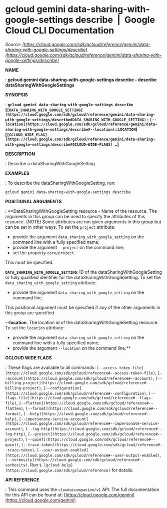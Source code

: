# gcloud gemini data-sharing-with-google-settings describe  |  Google Cloud CLI Documentation

*Source: [https://cloud.google.com/sdk/gcloud/reference/gemini/data-sharing-with-google-settings/describe](https://cloud.google.com/sdk/gcloud/reference/gemini/data-sharing-with-google-settings/describe)*

**NAME**

: **gcloud gemini data-sharing-with-google-settings describe - describe dataSharingWithGoogleSettings**

**SYNOPSIS**

: **`gcloud gemini data-sharing-with-google-settings describe` (`[DATA_SHARING_WITH_GOOGLE_SETTING](https://cloud.google.com/sdk/gcloud/reference/gemini/data-sharing-with-google-settings/describe#DATA_SHARING_WITH_GOOGLE_SETTING)` : `[--location](https://cloud.google.com/sdk/gcloud/reference/gemini/data-sharing-with-google-settings/describe#--location)`=`LOCATION`) [`[GCLOUD_WIDE_FLAG](https://cloud.google.com/sdk/gcloud/reference/gemini/data-sharing-with-google-settings/describe#GCLOUD-WIDE-FLAGS) …`]**

**DESCRIPTION**

: Describe a dataSharingWithGoogleSetting

**EXAMPLES**

: To describe the dataSharingWithGoogleSetting, run:

```
gcloud gemini data-sharing-with-google-settings describe
```

**POSITIONAL ARGUMENTS**

: **DataSharingWithGoogleSetting resource - Name of the resource. The arguments in
this group can be used to specify the attributes of this resource. (NOTE) Some
attributes are not given arguments in this group but can be set in other ways.
To set the `project` attribute:

- provide the argument `data_sharing_with_google_setting` on the
command line with a fully specified name;
- provide the argument `--project` on the command line;
- set the property `core/project`.

This must be specified.

**`DATA_SHARING_WITH_GOOGLE_SETTING`**:
ID of the dataSharingWithGoogleSetting or fully qualified identifier for the
dataSharingWithGoogleSetting.
To set the `data_sharing_with_google_setting` attribute:

- provide the argument `data_sharing_with_google_setting` on the
command line.

This positional argument must be specified if any of the other arguments in this
group are specified.

**--location**:
The location id of the dataSharingWithGoogleSetting resource.
To set the `location` attribute:

- provide the argument `data_sharing_with_google_setting` on the
command line with a fully specified name;
- provide the argument `--location` on the command line.**

**GCLOUD WIDE FLAGS**

: These flags are available to all commands: `[--access-token-file](https://cloud.google.com/sdk/gcloud/reference#--access-token-file)`,
`[--account](https://cloud.google.com/sdk/gcloud/reference#--account)`, `[--billing-project](https://cloud.google.com/sdk/gcloud/reference#--billing-project)`,
`[--configuration](https://cloud.google.com/sdk/gcloud/reference#--configuration)`,
`[--flags-file](https://cloud.google.com/sdk/gcloud/reference#--flags-file)`,
`[--flatten](https://cloud.google.com/sdk/gcloud/reference#--flatten)`, `[--format](https://cloud.google.com/sdk/gcloud/reference#--format)`, `[--help](https://cloud.google.com/sdk/gcloud/reference#--help)`, `[--impersonate-service-account](https://cloud.google.com/sdk/gcloud/reference#--impersonate-service-account)`,
`[--log-http](https://cloud.google.com/sdk/gcloud/reference#--log-http)`,
`[--project](https://cloud.google.com/sdk/gcloud/reference#--project)`, `[--quiet](https://cloud.google.com/sdk/gcloud/reference#--quiet)`, `[--trace-token](https://cloud.google.com/sdk/gcloud/reference#--trace-token)`, `[--user-output-enabled](https://cloud.google.com/sdk/gcloud/reference#--user-output-enabled)`,
`[--verbosity](https://cloud.google.com/sdk/gcloud/reference#--verbosity)`.
Run `$ [gcloud help](https://cloud.google.com/sdk/gcloud/reference)` for details.

**API REFERENCE**

: This command uses the `cloudaicompanion/v1` API. The full
documentation for this API can be found at: [https://cloud.google.com/gemini](https://cloud.google.com/gemini)